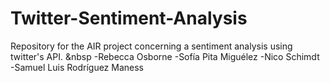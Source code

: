 # Twitter-Sentiment-Analysis
Repository for the AIR project concerning a sentiment analysis using twitter's API.
&nbsp
-Rebecca Osborne
-Sofía Pita Miguélez
-Nico Schimdt
-Samuel Luis Rodríguez Maness 
